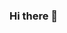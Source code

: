 ### Hi there 👋

<!--
**Tanay-27/Tanay-27** is a ✨ _special_ ✨ repository because its `README.md` (this file) appears on your GitHub profile.

Here are some ideas to get you started:

- 🔭 I’m currently working on Facial Recognition
- 🌱 I’m currently learning Machine Learning/Computer Vision
- 👯 I’m looking to collaborate on Facial Detection
- 🤔 I’m looking for help with Hosting
- 📫 How to reach me: tanayshah027@gmail.com
- ⚡ Fun fact: I can sleep for upto 18 hrs at a stretch
-->
